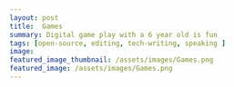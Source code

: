 ```yaml
---
layout: post
title:  Games
summary: Digital game play with a 6 year old is fun
tags: [open-source, editing, tech-writing, speaking ]
image: 
featured_image_thumbnail: /assets/images/Games.png
featured_image: /assets/images/Games.png
---
```

